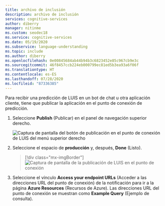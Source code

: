 ```yaml
---
title: archivo de inclusión
description: archivo de inclusión
services: cognitive-services
author: diberry
manager: nitinme
ms.custom: seodec18
ms.service: cognitive-services
ms.date: 05/19/2020
ms.subservice: language-understanding
ms.topic: include
ms.author: diberry
ms.openlocfilehash: 0e00845684ab44b94b3c6823452e85c967cb9e3c
ms.sourcegitcommit: 46f8457ccb224eb000799ec81ed5b3ea93a6f06f
ms.translationtype: HT
ms.contentlocale: es-ES
ms.lasthandoff: 07/28/2020
ms.locfileid: "87336385"
---
```

Para recibir una predicción de LUIS en un bot de chat u otra aplicación cliente, tiene que publicar la aplicación en el punto de conexión de predicción.

1. Seleccione **Publish** (Publicar) en el panel de navegación superior derecho.

    ![Captura de pantalla del botón de publicación en el punto de conexión de LUIS del menú superior derecho](../media/howto-publish/publish-button.png)

1. Seleccione el espacio de **producción** y, después, **Done** (Listo).

    > [!div class="mx-imgBorder"]
    > ![Captura de pantalla de la publicación de LUIS en el punto de conexión](../media/howto-publish/publish-app-popup.png)

1. Seleccione el vínculo **Access your endpoint URLs** (Acceder a las direcciones URL del punto de conexión) de la notificación para ir a la página **Azure Resources** (Recursos de Azure). Las direcciones URL del punto de conexión se muestran como **Example Query** (Ejemplo de consulta).
